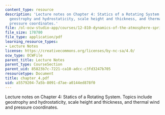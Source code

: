 ```yaml
---
content_type: resource
description: 'Lecture notes on Chapter 4: Statics of a Rotating System. Topics include
  geostrophy and hydrostaticity, scale height and thickness, and thermal wind and
  pressure coordinates.'
file: /ol-ocw-studio-app/courses/12-810-dynamics-of-the-atmosphere-spring-2008/a55792047a5b8091d7aea0144ed878f0_chapter_4.pdf
file_size: 178780
file_type: application/pdf
learning_resource_types:
- Lecture Notes
license: https://creativecommons.org/licenses/by-nc-sa/4.0/
ocw_type: OCWFile
parent_title: Lecture Notes
parent_type: CourseSection
parent_uid: 85823b7c-7221-ca10-adcc-c3fd3247b705
resourcetype: Document
title: chapter_4.pdf
uid: a5579204-7a5b-8091-d7ae-a0144ed878f0
---
```

Lecture notes on Chapter 4: Statics of a Rotating System. Topics include geostrophy and hydrostaticity, scale height and thickness, and thermal wind and pressure coordinates.